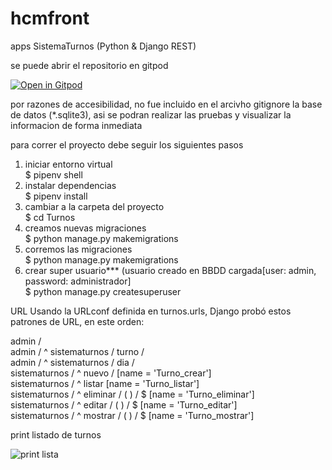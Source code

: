 # hcmfront
apps SistemaTurnos (Python & Django REST)

se puede abrir el repositorio en gitpod

[![Open in Gitpod](https://gitpod.io/button/open-in-gitpod.svg)](https://gitpod.io/#https://github.com/fbadilla/hcmfront)

por razones de accesibilidad, no fue incluido en el arcivho gitignore la base de datos (*.sqlite3), 
asi se podran realizar las pruebas y visualizar la informacion de forma inmediata

para correr el proyecto debe seguir los siguientes pasos
1) iniciar entorno virtual  
$ pipenv shell  
2) instalar dependencias  
$ pipenv install  
3) cambiar a la carpeta del proyecto  
$ cd Turnos  
4) creamos nuevas migraciones  
$ python manage.py makemigrations  
5) corremos las migraciones  
$ python manage.py makemigrations  
5) crear super usuario*** (usuario creado en BBDD cargada[user: admin, password: administrador]  
$ python manage.py createsuperuser  

URL
Usando la URLconf definida en turnos.urls, Django probó estos patrones de URL, en este orden:


admin /  
admin / ^ sistematurnos / turno /  
admin / ^ sistematurnos / dia /  
sistematurnos / ^ nuevo / [name = 'Turno_crear']  
sistematurnos / ^ listar [name = 'Turno_listar']  
sistematurnos / ^ eliminar / (<pk> ) / $ [name = 'Turno_eliminar']  
sistematurnos / ^ editar / (<pk> ) / $ [name = 'Turno_editar']  
sistematurnos / ^ mostrar / ( <pk> ) / $ [name = 'Turno_mostrar']  

print listado de turnos

![print lista](http://imgfz.com/i/n7hvdmE.png)

